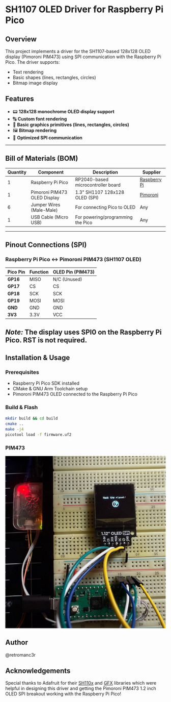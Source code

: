 # SH1107 OLED Driver for Raspberry Pi Pico

## Overview
This project implements a driver for the SH1107-based 128x128 OLED display (Pimoroni PIM473) using SPI communication with the Raspberry Pi Pico. The driver supports:

- Text rendering
- Basic shapes (lines, rectangles, circles)
- Bitmap image display

## Features
- 📟 **128x128 monochrome OLED display support**
- 🔠 **Custom font rendering**
- 📏 **Basic graphics primitives (lines, rectangles, circles)**
- 🖼️ **Bitmap rendering**
- 🔌 **Optimized SPI communication**

---

## Bill of Materials (BOM)

| Quantity | Component                  | Description                             | Supplier |
|----------|----------------------------|-----------------------------------------|----------|
| 1        | Raspberry Pi Pico           | RP2040-based microcontroller board     | [Raspberry Pi](https://www.raspberrypi.com/documentation/microcontrollers/pico-series.html) |
| 1        | Pimoroni PIM473 OLED Display | 1.3" SH1107 128x128 OLED (SPI)         | [Pimoroni](https://shop.pimoroni.com/products/1-12-oled-breakout) |
| 6        | Jumper Wires (Male-Male)    | For connecting Pico to OLED            | Any      |
| 1        | USB Cable (Micro USB)       | For powering/programming the Pico      | Any      |

---

## Pinout Connections (SPI)

### Raspberry Pi Pico ↔ Pimoroni PIM473 (SH1107 OLED)

| Pico Pin | Function | OLED Pin (PIM473) |
|----------|----------|-------------------|
| **GP16** | MISO     | N/C (Unused)      |
| **GP17** | CS       | CS                |
| **GP18** | SCK      | SCK               |
| **GP19** | MOSI     | MOSI              |
| **GND**  | GND      | GND               |
| **3V3**  | 3.3V     | VCC               |

*Note:* The display uses **SPI0** on the Raspberry Pi Pico.
RST is not required.
---

## Installation & Usage
### Prerequisites
- Raspberry Pi Pico SDK installed
- CMake & GNU Arm Toolchain setup
- Pimoroni PIM473 OLED connected to the Raspberry Pi Pico

### Build & Flash
```sh
mkdir build && cd build
cmake ..
make -j4
picotool load -f firmware.uf2
```

### PIM473
![OLED Display Example](./img/oled.jpg)


## Author
@retromanc3r

## Acknowledgements
Special thanks to Adafruit for their [SH110x](https://github.com/adafruit/Adafruit_SH110x) and [GFX](https://github.com/adafruit/Adafruit-GFX-Library) libraries which were helpful in designing this driver and getting the Pimoroni PIM473 1.2 inch OLED SPI breakout working with the Raspberry Pi Pico!
